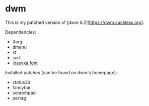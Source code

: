 # dwm

This is my patched version of [dwm 6.2][https://dwm.suckless.org].

Dependencies:
- Xorg
- dmenu
- st
- surf
- [Iosevka font](https://aur.archlinux.org/packages/ttf-iosevka)

Installed patches (can be found on dwm's homepage):
- status2d
- fancybar
- scratchpad
- pertag
